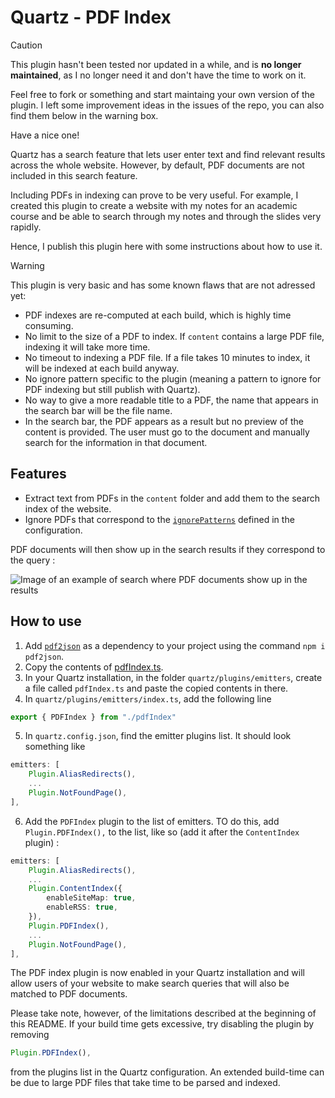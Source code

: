 # Quartz - PDF Index

> [!CAUTION]
> This plugin hasn't been tested nor updated in a while, and is **no longer maintained**, as I no longer need it and don't have the time to work on it.
>
> Feel free to fork or something and start maintaing your own version of the plugin. I left some improvement ideas in the issues of the repo, you can also find them below in the warning box.
>
> Have a nice one!

Quartz has a search feature that lets user enter text and find relevant results across the whole website. However, by default, PDF documents are not included in this search feature.

Including PDFs in indexing can prove to be very useful. For example, I created this plugin to create a website with my notes for an academic course and be able to search through my notes and through the slides very rapidly.

Hence, I publish this plugin here with some instructions about how to use it.

> [!WARNING]
> This plugin is very basic and has some known flaws that are not adressed yet:
>
> - PDF indexes are re-computed at each build, which is highly time consuming.
> - No limit to the size of a PDF to index. If `content` contains a large PDF file, indexing it will take more time.
> - No timeout to indexing a PDF file. If a file takes 10 minutes to index, it will be indexed at each build anyway.
> - No ignore pattern specific to the plugin (meaning a pattern to ignore for PDF indexing but still publish with Quartz).
> - No way to give a more readable title to a PDF, the name that appears in the search bar will be the file name.
> - In the search bar, the PDF appears as a result but no preview of the content is provided. The user must go to the document and manually search for the information in that document.

## Features

- Extract text from PDFs in the `content` folder and add them to the search index of the website.
- Ignore PDFs that correspond to the [`ignorePatterns`](https://quartz.jzhao.xyz/configuration) defined in the configuration.

PDF documents will then show up in the search results if they correspond to the query :

![Image of an example of search where PDF documents show up in the results](example-search.png)

## How to use

1. Add [`pdf2json`](https://www.npmjs.com/package/pdf2json) as a dependency to your project using the command `npm i pdf2json`.
2. Copy the contents of [pdfIndex.ts](pdfIndex.ts).
3. In your Quartz installation, in the folder `quartz/plugins/emitters`, create a file called `pdfIndex.ts` and paste the copied contents in there.
4. In `quartz/plugins/emitters/index.ts`, add the following line
```typescript
export { PDFIndex } from "./pdfIndex"
```
5. In `quartz.config.json`, find the emitter plugins list. It should look something like
```typescript
emitters: [
    Plugin.AliasRedirects(),
    ...
    Plugin.NotFoundPage(),
],
```
6. Add the `PDFIndex` plugin to the list of emitters. TO do this, add `Plugin.PDFIndex(),` to the list, like so (add it after the `ContentIndex` plugin) :
```typescript
emitters: [
    Plugin.AliasRedirects(),
    ...
    Plugin.ContentIndex({
        enableSiteMap: true,
        enableRSS: true,
    }),
    Plugin.PDFIndex(),
    ...
    Plugin.NotFoundPage(),
],
```

The PDF index plugin is now enabled in your Quartz installation and will allow users of your website to make search queries that will also be matched to PDF documents.

Please take note, however, of the limitations described at the beginning of this README. If your build time gets excessive, try disabling the plugin by removing

```typescript
Plugin.PDFIndex(),
```

from the plugins list in the Quartz configuration. An extended build-time can be due to large PDF files that take time to be parsed and indexed.